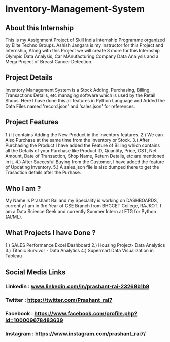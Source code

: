 # Inventory-Management-System

## About this Internship

This is my Assignment Project of Skill India Internship Programme organized by Elite Techno Groups. Ashish Jangara is my Instructor for this Project and Internship, Along with this Project we will create 3 more for this Internship Olympic Data Analysis, Car MAnufacturing Company Data Analysis and a Mega Project of Breast Cancer Detection.

## Project Details

Inventory Management System is a Stock Adding, Purchasing, Billing, Transactions Details, etc managing software which is used by the Retail Shops. Here I have done this all features in Python Language and Added the Data Files named 'record.json' and 'sales.json' for references.

## Project Features

1.) It contains Adding the New Product in the Inventory features.
2.) We can Also Purchase at the same time from the Inventory or Stock.
3.) After Purchasing the Product I have added the Feature of Billing which contains all the Details of your Purchase like Product ID, Quantity, Price, GST, Net Amount, Date of Transaction, Shop Name, Return Details, etc are mentioned in it.
4.) After Succesful Buying from the Customer, I have added the feature of Updating Inventory.
5.) A sales.json file is also dumped there to get the Trasaction details after the Purhase.


## Who I am ?
My Name is Prashant Rai and my Speciality is working on DASHBOARDS, currently I am in 3rd Year of CSE Branch from BHGCET College, RAJKOT. I am a Data Science Geek and currently Summer Intern at ETG for Python (AI/ML). 

## What Projects I have Done ?

1.) SALES Performance Excel Dashboard
2.) Housing Project- Data Analytics
3.) Titanic Survivor - Data Analytics
4.) Supermart Data Visualization in Tableau

## Social Media Links

### Linkedin : www.linkedin.com/in/prashant-rai-23268b1b9
### Twitter : https://twitter.com/Prashant_rai7
### Facebook : https://www.facebook.com/profile.php?id=100009678483639
### Instagram : https://www.instagram.com/prashant_rai7/
